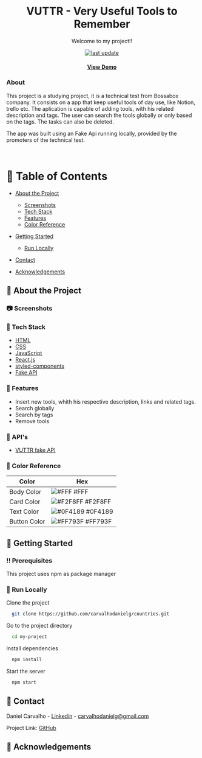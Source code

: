<!--
Hey, thanks for using the awesome-readme-template template.  
If you have any enhancements, then fork this project and create a pull request 
or just open an issue with the label "enhancement".

Don't forget to give this project a star for additional support ;)
Maybe you can mention me or this repo in the acknowledgements too
-->
<div align="center">

<!--   <img src="public/red-flag.png" alt="logo" width="200" height="auto" /> -->
  <h1>VUTTR - Very Useful Tools to Remember</h1>
  
  <p>
    Welcome to my project!! 
  </p>
  
  
<!-- Badges -->
<p>

  <a href="">
    <img src="https://img.shields.io/github/last-commit/Louis3797/awesome-readme-template" alt="last update" />
  </a>
  
</p>
   
<h4>
    <a href="https://countries-taupe-zeta.vercel.app/">View Demo</a>
</div>
  
  
### About
  This project is a studying project, it is a technical test from Bossabox company. 
  It consists on a app that keep useful tools of day use, like Notion, trello etc. The aplication is capable of adding tools, with his related description and tags. 
  The user can search the tools globally or only based on the tags. The tasks can also be deleted.
  
  The app was built using an Fake Api running locally, provided by the promoters of the technical test. 

<br />

<!-- Table of Contents -->
# :notebook_with_decorative_cover: Table of Contents

- [About the Project](#about-the-project)
  * [Screenshots](#screenshots)
  * [Tech Stack](#tech-stack)
  * [Features](#features)
  * [Color Reference](#color-reference)

- [Getting Started](#getting-started)
  * [Run Locally](#run-locally)

- [Contact](#contact)
- [Acknowledgements](#acknowledgements)
  

<!-- About the Project -->
## :star2: About the Project


<!-- Screenshots -->
### :camera: Screenshots


<!-- <div align="center"> 
  <img src="https://user-images.githubusercontent.com/100332887/164894772-d6d9ae08-c6a2-4907-9919-5754fcb05a2d.png" alt="screenshot" />
  
  <img src="https://user-images.githubusercontent.com/100332887/164894792-44544595-c9e4-41fd-b6f7-59fe90e372cc.png" alt="screenshot" />
  
  <img src="https://user-images.githubusercontent.com/100332887/164894801-0f688efc-a8ee-4c40-9970-a1d6e51242b1.png" alt="screenshot" />
</div> -->


<!-- TechStack -->
### :space_invader: Tech Stack


  <ul>
    <li><a href="https://developer.mozilla.org/pt-BR/docs/Web/HTML">HTML</a></li>
    <li><a href="https://developer.mozilla.org/pt-BR/docs/Web/CSS/">CSS</a></li>
    <li><a href="https://www.javascript.com/">JavaScript</a></li>
    <li><a href="https://reactjs.org/">React.js</a></li>
    <li><a href="https://styled-components.com/">styled-components</a></li>
    <li><a href="https://github.com/typicode/json-server">Fake API</a></li>
  </ul>




<!-- Features -->
### :dart: Features

- Insert new tools, whith his respective description, links and related tags.
- Search globally
- Search by tags
- Remove tools
  
  
  
<!-- API's used -->
### :dart: API's

  <ul>
    <li><a href="https://gitlab.com/bossabox/challenge-fake-api/tree/master">VUTTR fake API </a></li>
  </ul>



<!-- Color Reference -->
### :art: Color Reference

| Color             | Hex                                                                |
| ----------------- | ------------------------------------------------------------------ |
| Body Color | ![#FFF](https://via.placeholder.com/10/FFF?text=+) #FFF |
| Card Color | ![#F2F8FF](https://via.placeholder.com/10/F2F8FF?text=+) #F2F8FF |
| Text Color | ![#0F4189](https://via.placeholder.com/10/0F4189?text=+) #0F4189 |
| Button Color | ![#FF793F](https://via.placeholder.com/10/FF793F?text=+) #FF793F |



<!-- Getting Started -->
## 	:toolbox: Getting Started

<!-- Prerequisites -->
### :bangbang: Prerequisites

This project uses npm as package manager

  
<!-- Run Locally -->
### :running: Run Locally

Clone the project

```bash
  git clone https://github.com/carvalhodanielg/countries.git
```

Go to the project directory

```bash
  cd my-project
```

Install dependencies

```bash
  npm install
```

Start the server

```bash
  npm start
```


  
  
<!-- Contact -->
## :handshake: Contact

Daniel Carvalho - [Linkedin](https://www.linkedin.com/in/carvalhodanielg/) - carvalhodanielg@gmail.com

Project Link: [GitHub](https://github.com/carvalhodanielg/countries)


<!-- Acknowledgments -->
## :gem: Acknowledgements
